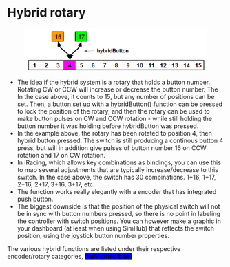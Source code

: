 # Hybrid rotary

<figure><img src="../../.gitbook/assets/image (2) (2) (1).png" alt=""><figcaption></figcaption></figure>

* The idea if the hybrid system is a rotary that holds a button number. Rotating CW or CCW will increase or decrease the button number. The In the case above, it counts to 15, but any number of positions can be set. Then, a button set up with a hybridButton() function can be pressed to lock the position of the rotary, and then the rotary can be used to make button pulses on CW and CCW rotation - while still holding the button number it was holding before hybridButton was pressed.&#x20;
* In the example above, the rotary has been rotated to position 4, then hybrid button pressed. The switch is still producing a continous button 4 press, but will in addition give pulses of button number 16 on CCW rotation and 17 on CW rotation.&#x20;
* In iRacing, which allows key combinations as bindings, you can use this to map several adjustments that are typically increase/decrease to this switch. In the case above, the switch has 30 combinations. 1+16, 1+17, 2+16, 2+17, 3+16, 3+17, etc.&#x20;
* The function works really elegantly with a encoder that has integrated push button.&#x20;
* The biggest downside is that the position of the physical switch will not be in sync with button numbers pressed, so there is no point in labeling the controller with switch positions. You can however make a graphic in your dashboard (at least when using SimHub) that reflects the switch position, using the joystick button number properties.&#x20;

The various hybrid functions are listed under their respective encoder/rotary categories, <mark style="background-color:blue;">highlighted blue.</mark>&#x20;
